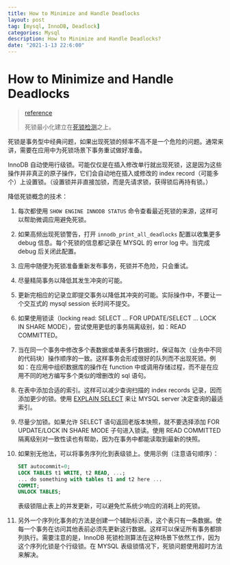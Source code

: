 ```yaml
---
title: How to Minimize and Handle Deadlocks
layout: post
tag: [mysql, InnoDB, Deadlock]
categories: Mysql
description: How to Minimize and Handle Deadlocks?
date: "2021-1-13 22:6:00"
---
```


# How to Minimize and Handle Deadlocks

> [reference](https://dev.mysql.com/doc/refman/5.7/en/innodb-deadlocks-handling.html)
>
> 死锁最小化建立在[死锁检测](./Deadlocks%20in%20InnoDB.md)之上。

死锁是事务型中经典问题，如果出现死锁的频率不高不是一个危险的问题。通常来讲，需要在应用中为死锁场景下事务重试做好准备。<!--more-->

InnoDB 自动使用行级锁。可能仅仅是在插入修改单行就出现死锁，这是因为这些操作并非真正的原子操作，它们会自动地在插入或修改的 index record（可能多个）上设置锁。（设置锁并非直接加锁，而是先请求锁，获得锁后再持有锁。）

降低死锁概念的技术：

1. 每次都使用 `SHOW ENGINE INNODB STATUS` 命令查看最近死锁的来源，这样可以帮助微调应用避免死锁。
2. 如果高频出现死锁警告，打开 `innodb_print_all_deadlocks` 配置以收集更多 debug 信息。每个死锁的信息都记录在 MYSQL 的 error log 中。当完成 debug 后关闭此配置。
3. 应用中随便为死锁准备重新发布事务，死锁并不危险，只会重试。
4. 尽量精简事务以降低其发生冲突的可能。
5. 更新完相应的记录立即提交事务以降低其冲突的可能。实际操作中，不要让一个交互式的 mysql session 长时间不提交。
6. 如果使用锁读（locking read: SELECT ... FOR UPDATE/SELECT ... LOCK IN SHARE MODE），尝试使用更低的事务隔离级别，如：READ COMMITTED。
7. 当在同一个事务中修改多个表数据或单表多行数据时，保证每次（业务中不同的代码块）操作顺序的一致。这样事务会形成很好的队列而不出现死锁。例如：在应用中组织数据库的操作在 function 中或调用存储过程，而不是在应用不同的地方编写多个类似的增删改的 sql 语句。
8. 在表中添加合适的索引。这样可以减少查询扫描的 index records 记录，因而添加更少的锁。使用 [EXPLAIN SELECT](https://dev.mysql.com/doc/refman/5.7/en/explain.html) 来让 MYSQL server 决定查询的最适索引。
9. 尽量少加锁。如果允许 SELECT 语句返回老版本快照，就不要选择添加 FOR UPDATE/LOCK IN SHARE MODE 子句进入锁读。使用 READ COMMITTED 隔离级别对一致性读也有帮助，因为在事务中都能读取到最新的快照。
10. 如果别无他法，可以将事务序列化到表级锁上。使用示例（注意语句顺序）：

    ```sql
    SET autocommit=0;
    LOCK TABLES t1 WRITE, t2 READ, ...;
    ... do something with tables t1 and t2 here ...
    COMMIT;
    UNLOCK TABLES;
    ```

    表级锁阻止表上的并发更新，可以避免忙系统少响应的消耗上的死锁。
11. 另外一个序列化事务的方法是创建一个辅助标识表，这个表只有一条数据。使每一个事务在访问其他表前必须先更新这行数据。这样可以保证所有事务都排列执行。需要注意的是，InnoDB 死锁检测算法在这种场景下依然工作，因为这个序列化锁是个行级锁。在 MYSQL 表级锁情况下，死锁问题使用超时方法来解决。
